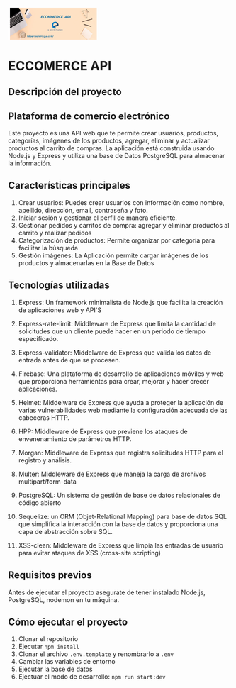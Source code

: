 <p>
<img src="/src/img/TOP ECOMMERCE.png" width="200" alt="Ecommerce">
</p>

# ECCOMERCE API

## Descripción del proyecto

## Plataforma de comercio electrónico

Este proyecto es una API web que te permite crear usuarios, productos, categorías, imágenes de los productos, agregar, eliminar y actualizar productos al carrito de compras. La aplicación está construida usando Node.js y Express y utiliza una base de Datos PostgreSQL para almacenar la información.

## Características principales

1. Crear usuarios: Puedes crear usuarios con información como nombre, apellido, dirección, email, contraseña y foto.
2. Iniciar sesión y gestionar el perfil de manera eficiente.
3. Gestionar pedidos y carritos de compra: agregar y eliminar productos al carrito y realizar pedidos
4. Categorización de productos: Permite organizar por categoría para facilitar la búsqueda
5. Gestión imágenes: La Aplicación permite cargar imágenes de los productos y almacenarlas en la Base de Datos

## Tecnologías utilizadas

1. Express: Un framework minimalista de Node.js que facilita la creación de aplicaciones web y API'S

2. Express-rate-limit: Middleware de Express que limita la cantidad de solicitudes que un cliente puede hacer en un periodo de tiempo especificado.

3. Express-validator: Middelware de Express que valida los datos de entrada antes de que se procesen.

4. Firebase: Una plataforma de desarrollo de aplicaciones móviles y web que proporciona herramientas para crear, mejorar y hacer crecer aplicaciones.

5. Helmet: Middelware de Express que ayuda a proteger la aplicación de varias vulnerabilidades web mediante la configuración adecuada de las cabeceras HTTP.

6. HPP: Middleware de Express que previene los ataques de envenenamiento de parámetros HTTP.

7. Morgan: Middleware de Express que registra solicitudes HTTP para el registro y análisis.

8. Multer: Middleware de Express que maneja la carga de archivos multipart/form-data

9. PostgreSQL: Un sistema de gestión de base de datos relacionales de código abierto

10. Sequelize: un ORM (Objet-Relational Mapping) para base de datos SQL que simplifica la interacción con la base de datos y proporciona una capa de abstracción sobre SQL.

11. XSS-clean: Middleware de Express que limpia las entradas de usuario para evitar ataques de XSS (cross-site scripting)

## Requisitos previos

Antes de ejecutar el proyecto asegurate de tener instalado Node.js, PostgreSQL, nodemon en tu máquina.

## Cómo ejecutar el proyecto

1. Clonar el repositorio
2. Ejecutar `npm install`
3. Clonar el archivo `.env.template` y renombrarlo a `.env`
4. Cambiar las variables de entorno
5. Ejecutar la base de datos
6. Ejectuar el modo de desarrollo: `npm run start:dev`
